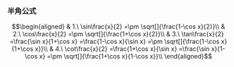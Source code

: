 ### 半角公式
$$\begin{aligned}
& 1.\ \sin\frac{x}{2} =\pm \sqrt[]{\frac{1-\cos x}{2}}\\
& 2.\ \cos\frac{x}{2} =\pm \sqrt[]{\frac{1+\cos x}{2}}\\
& 3.\ \tan\frac{x}{2} =\frac{\sin x}{1+\cos x} =\frac{1-\cos x}{\sin x} =\pm \sqrt[]{\frac{1-\cos x}{1+\cos x}}\\
& 4.\ \cot\frac{x}{2} =\frac{1+\cos x}{\sin x} =\frac{\sin x}{1-\cos x} =\pm \sqrt[]{\frac{1+\cos x}{1-\cos x}}\\
\end{aligned}$$

